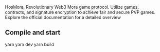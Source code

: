 HosMora, Revolutionary Web3 Mora game protocol. Utilize games, contracts, and signature encryption to achieve fair and secure PVP games. Explore the official documentation for a detailed overview

## Compile and start
yarn
yarn dev
yarn build